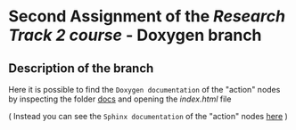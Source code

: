 # Second Assignment of the *Research Track 2 course* - Doxygen branch
## Description of the branch
Here it is possible to find the `Doxygen documentation` of the "action" nodes by inspecting the folder [docs](https://github.com/piquet8/rt2_assignment1/tree/doxygen/docs) and opening the *index.html* file

( Instead you can see the `Sphinx documentation` of the "action" nodes [here](https://github.com/piquet8/rt2_assignment1/tree/sphinx/docs) )
